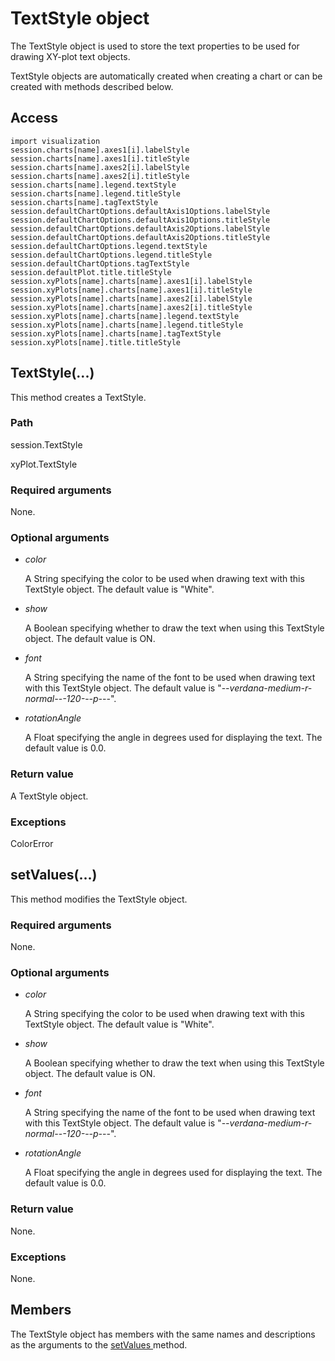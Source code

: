 # TextStyle object

The TextStyle object is used to store the text properties to be used for drawing XY-plot text objects.

TextStyle objects are automatically created when creating a chart or can be created with methods described below.

## Access

```
import visualization
session.charts[name].axes1[i].labelStyle
session.charts[name].axes1[i].titleStyle
session.charts[name].axes2[i].labelStyle
session.charts[name].axes2[i].titleStyle
session.charts[name].legend.textStyle
session.charts[name].legend.titleStyle
session.charts[name].tagTextStyle
session.defaultChartOptions.defaultAxis1Options.labelStyle
session.defaultChartOptions.defaultAxis1Options.titleStyle
session.defaultChartOptions.defaultAxis2Options.labelStyle
session.defaultChartOptions.defaultAxis2Options.titleStyle
session.defaultChartOptions.legend.textStyle
session.defaultChartOptions.legend.titleStyle
session.defaultChartOptions.tagTextStyle
session.defaultPlot.title.titleStyle
session.xyPlots[name].charts[name].axes1[i].labelStyle
session.xyPlots[name].charts[name].axes1[i].titleStyle
session.xyPlots[name].charts[name].axes2[i].labelStyle
session.xyPlots[name].charts[name].axes2[i].titleStyle
session.xyPlots[name].charts[name].legend.textStyle
session.xyPlots[name].charts[name].legend.titleStyle
session.xyPlots[name].charts[name].tagTextStyle
session.xyPlots[name].title.titleStyle
```

## TextStyle(...)



This method creates a TextStyle.



### Path

session.TextStyle

xyPlot.TextStyle

### Required arguments

None.

### Optional arguments

- *color*

  A String specifying the color to be used when drawing text with this TextStyle object. The default value is "White".

- *show*

  A Boolean specifying whether to draw the text when using this TextStyle object. The default value is ON.

- *font*

  A String specifying the name of the font to be used when drawing text with this TextStyle object. The default value is "-*-verdana-medium-r-normal-*-*-120-*-*-p-*-*-*".

- *rotationAngle*

  A Float specifying the angle in degrees used for displaying the text. The default value is 0.0.

### Return value

A TextStyle object.

### Exceptions

ColorError



## setValues(...)



This method modifies the TextStyle object.



### Required arguments

None.

### Optional arguments

- *color*

  A String specifying the color to be used when drawing text with this TextStyle object. The default value is "White".

- *show*

  A Boolean specifying whether to draw the text when using this TextStyle object. The default value is ON.

- *font*

  A String specifying the name of the font to be used when drawing text with this TextStyle object. The default value is "-*-verdana-medium-r-normal-*-*-120-*-*-p-*-*-*".

- *rotationAngle*

  A Float specifying the angle in degrees used for displaying the text. The default value is 0.0.

### Return value

None.

### Exceptions

None.



## Members

The TextStyle object has members with the same names and descriptions as the arguments to the [setValues ](https://help.3ds.com/2022/english/DSSIMULIA_Established/SIMACAEKERRefMap/simaker-c-textstylepyc.htm?ContextScope=all#simaker-textstylesetvaluespyc)method.
